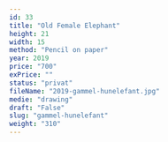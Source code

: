 ```yaml
---
id: 33
title: "Old Female Elephant"
height: 21
width: 15
method: "Pencil on paper"
year: 2019
price: "700"
exPrice: ""
status: "privat"
fileName: "2019-gammel-hunelefant.jpg"
medie: "drawing"
draft: "False"
slug: "gammel-hunelefant"
weight: "310"
---
```

